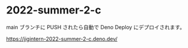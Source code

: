 # 2022-summer-2-c

main ブランチに PUSH されたら自動で Deno Deploy にデプロイされます。

https://jigintern-2022-summer-2-c.deno.dev/
